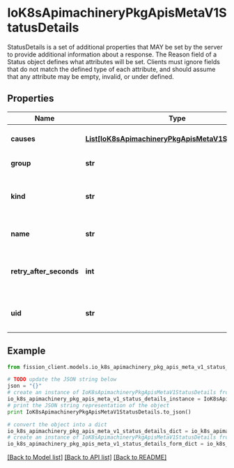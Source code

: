 # IoK8sApimachineryPkgApisMetaV1StatusDetails

StatusDetails is a set of additional properties that MAY be set by the server to provide additional information about a response. The Reason field of a Status object defines what attributes will be set. Clients must ignore fields that do not match the defined type of each attribute, and should assume that any attribute may be empty, invalid, or under defined.

## Properties

Name | Type | Description | Notes
------------ | ------------- | ------------- | -------------
**causes** | [**List[IoK8sApimachineryPkgApisMetaV1StatusCause]**](IoK8sApimachineryPkgApisMetaV1StatusCause.md) | The Causes array includes more details associated with the StatusReason failure. Not all StatusReasons may provide detailed causes. | [optional] 
**group** | **str** | The group attribute of the resource associated with the status StatusReason. | [optional] 
**kind** | **str** | The kind attribute of the resource associated with the status StatusReason. On some operations may differ from the requested resource Kind. More info: https://git.k8s.io/community/contributors/devel/sig-architecture/api-conventions.md#types-kinds | [optional] 
**name** | **str** | The name attribute of the resource associated with the status StatusReason (when there is a single name which can be described). | [optional] 
**retry_after_seconds** | **int** | If specified, the time in seconds before the operation should be retried. Some errors may indicate the client must take an alternate action - for those errors this field may indicate how long to wait before taking the alternate action. | [optional] 
**uid** | **str** | UID of the resource. (when there is a single resource which can be described). More info: https://kubernetes.io/docs/concepts/overview/working-with-objects/names#uids | [optional] 

## Example

```python
from fission_client.models.io_k8s_apimachinery_pkg_apis_meta_v1_status_details import IoK8sApimachineryPkgApisMetaV1StatusDetails

# TODO update the JSON string below
json = "{}"
# create an instance of IoK8sApimachineryPkgApisMetaV1StatusDetails from a JSON string
io_k8s_apimachinery_pkg_apis_meta_v1_status_details_instance = IoK8sApimachineryPkgApisMetaV1StatusDetails.from_json(json)
# print the JSON string representation of the object
print IoK8sApimachineryPkgApisMetaV1StatusDetails.to_json()

# convert the object into a dict
io_k8s_apimachinery_pkg_apis_meta_v1_status_details_dict = io_k8s_apimachinery_pkg_apis_meta_v1_status_details_instance.to_dict()
# create an instance of IoK8sApimachineryPkgApisMetaV1StatusDetails from a dict
io_k8s_apimachinery_pkg_apis_meta_v1_status_details_form_dict = io_k8s_apimachinery_pkg_apis_meta_v1_status_details.from_dict(io_k8s_apimachinery_pkg_apis_meta_v1_status_details_dict)
```
[[Back to Model list]](../README.md#documentation-for-models) [[Back to API list]](../README.md#documentation-for-api-endpoints) [[Back to README]](../README.md)


